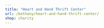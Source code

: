 ```yaml
---
title: "Heart and Hand Thrift Center"
url: /bethany/heart-and-hand-thrift-center/
shop: charity
---
```

